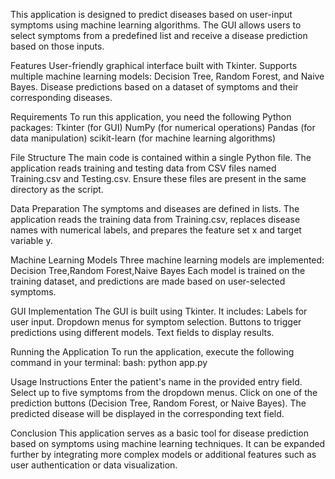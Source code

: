 This application is designed to predict diseases based on user-input symptoms using machine learning algorithms. The GUI allows users to select symptoms from a predefined list and receive a disease prediction based on those inputs.

Features
User-friendly graphical interface built with Tkinter.
Supports multiple machine learning models: Decision Tree, Random Forest, and Naive Bayes.
Disease predictions based on a dataset of symptoms and their corresponding diseases.

Requirements
To run this application, you need the following Python packages:
Tkinter (for GUI)
NumPy (for numerical operations)
Pandas (for data manipulation)
scikit-learn (for machine learning algorithms)

File Structure
The main code is contained within a single Python file. The application reads training and testing data from CSV files named Training.csv and Testing.csv. Ensure these files are present in the same directory as the script.

Data Preparation
The symptoms and diseases are defined in lists. The application reads the training data from Training.csv, replaces disease names with numerical labels, and prepares the feature set x and target variable y.

Machine Learning Models
Three machine learning models are implemented:
Decision Tree,Random Forest,Naive Bayes
Each model is trained on the training dataset, and predictions are made based on user-selected symptoms.

GUI Implementation
The GUI is built using Tkinter. It includes:
Labels for user input.
Dropdown menus for symptom selection.
Buttons to trigger predictions using different models.
Text fields to display results.

Running the Application
To run the application, execute the following command in your terminal:
bash: python app.py

Usage Instructions
Enter the patient's name in the provided entry field.
Select up to five symptoms from the dropdown menus.
Click on one of the prediction buttons (Decision Tree, Random Forest, or Naive Bayes).
The predicted disease will be displayed in the corresponding text field.


Conclusion
This application serves as a basic tool for disease prediction based on symptoms using machine learning techniques. It can be expanded further by integrating more complex models or additional features such as user authentication or data visualization.